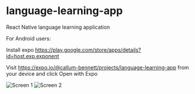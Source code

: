 # language-learning-app

React Native language learning application

For Android users:

Install expo https://play.google.com/store/apps/details?id=host.exp.exponent

Visit https://expo.io/@callum-bennett/projects/language-learning-app from your device and click Open with Expo

![Screen 1](https://storage.googleapis.com/cb591/images/screenshots/screenshot1.png)
![Screen 2](https://storage.googleapis.com/cb591/images/screenshots/screenshot2.png)
